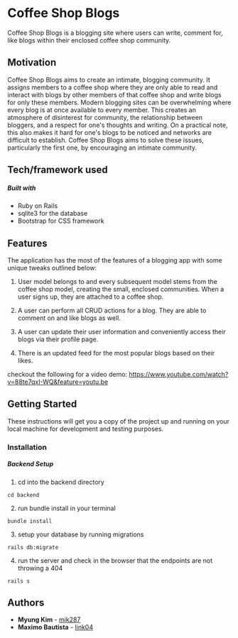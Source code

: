 # Coffee Shop Blogs

Coffee Shop Blogs is a blogging site where users can write, comment for, like blogs within their enclosed coffee shop community.

## Motivation

Coffee Shop Blogs aims to create an intimate, blogging community. It assigns members to a coffee shop where they are only able to read and interact with blogs by other members of that coffee shop and write blogs for only these members. Modern blogging sites can be overwhelming where every blog is at once available to every member. This creates an atmosphere of disinterest for community, the relationship between bloggers, and a respect for one's thoughts and writing. On a practical note, this also makes it hard for one's blogs to be noticed and networks are difficult to establish. Coffee Shop Blogs aims to solve these issues, particularly the first one, by encouraging an intimate community.

## Tech/framework used

##### Built with

* Ruby on Rails
* sqlite3 for the database
* Bootstrap for CSS framework

## Features

The application has the most of the features of a blogging app with some unique tweaks outlined below:

1. User model belongs to and every subsequent model stems from the coffee shop model, creating the small, enclosed communities. When a user signs up, they are attached to a coffee shop.  

2. A user can perform all CRUD actions for a blog. They are able to comment on and like blogs as well.

3. A user can update their user information and conveniently access their blogs via their profile page.

4. There is an updated feed for the most popular blogs based on their likes.

checkout the following for a video demo: https://www.youtube.com/watch?v=88te7qxI-WQ&feature=youtu.be

## Getting Started

These instructions will get you a copy of the project up and running on your local machine for development and testing purposes.

### Installation

##### Backend Setup
1. cd into the backend directory

```
cd backend
```

2. run bundle install in your terminal

```
bundle install
```

3. setup your database by running migrations


```
rails db:migrate
```

4. run the server and check in the browser that the endpoints are not throwing a 404

```
rails s
```

## Authors

* **Myung Kim** - [mjk287](https://github.com/mjk287)
* **Maximo Bautista** - [link04](https://github.com/link04)


